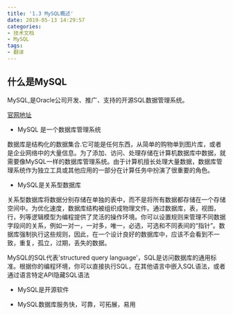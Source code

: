 ```yaml
---
title: '1.3 MySQL概述'
date: 2019-05-13 14:29:57
categories:
- 技术文档
- MySQL
tags:
- 翻译
---
```

## 什么是MySQL
MySQL,是Oracle公司开发、推广、支持的开源SQL数据管理系统。

[官网地址](http://www.mysql.com)

- MySQL 是一个数据库管理系统

数据库是结构化的数据集合.它可能是任何东西，从简单的购物单到图片库，或者是企业网络中的大量信息。为了添加、访问、处理存储在计算机数据库中数据，就需要像MySQL一样的数据库管理系统。由于计算机擅长处理大量数据，数据库管理系统作为独立工具或其他应用的一部分在计算任务中扮演了很重要的角色。

- MySQL是关系型数据库

关系型数据库将数据分别存储在单独的表中，而不是将所有数据都存储在一个存储空间中。为优化速度，数据库结构被组织成物理文件。通过数据库，表，视图，行，列等逻辑模型为编程提供了灵活的操作环境。你可以设置规则来管理不同数据字段间的关系，例如一对一，一对多，唯一，必选，可选和不同表间的“指针”。数据库强制执行这些规则，因此，在一个设计良好的数据库中，应该不会看到不一致，重复，孤立，过期，丢失的数据。

MySQL的SQL代表'structured query language'，SQL是访问数据库的通用标准。根据你的编程环境，你可以直接执行SQL，在其他语言中嵌入SQL语法，或者通过语言特定API隐藏SQL语法

- MySQL是开源软件

- MySQL数据库服务快，可靠，可拓展，易用
